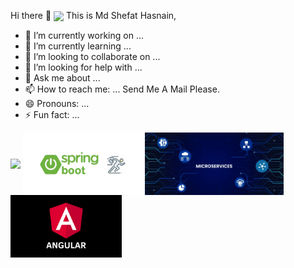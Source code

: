 Hi there 👋
<a href="URL_REDIRECT" target="blank"><img align="center" src="https://avatars.githubusercontent.com/u/67694473?v=4" height="100" weight="200" /></a>
This is Md Shefat Hasnain,
 

- 🔭 I’m currently working on ...
- 🌱 I’m currently learning ...
- 👯 I’m looking to collaborate on ...
- 🤔 I’m looking for help with ...
- 💬 Ask me about ...
- 📫 How to reach me: ... Send Me A Mail Please. 
- 😄 Pronouns: ...
- ⚡ Fun fact: ...
 
 <!--- just --->
<a href="URL_REDIRECT" target="blank"> <img align="center" src="https://www.cognizantsoftvision.com/wp-content/uploads/2018/03/06023352/ASP.NET-Core.png" height="100" weight="200" /></a>
<a href="URL_REDIRECT" target="blank"><img align="center" src="https://github.com/Hshefat/Hshefat/blob/main/SBoot.png" height="100" weight="200" /></a>
<a href="URL_REDIRECT" target="blank">
 <img align="center" src="https://github.com/Hshefat/Hshefat/blob/main/microservices.jpg" height="100" weight="200" />
</a>
<a href="URL_REDIRECT" target="blank"><img align="center" src="https://github.com/Hshefat/Hshefat/blob/main/angular.png" height="100" weight="200" /></a>
<!-- <a href="URL_REDIRECT" target="blank"><img align="center" src="https://wallpaperaccess.com/full/3909258.jpg" height="100" weight="200" /></a> -->



